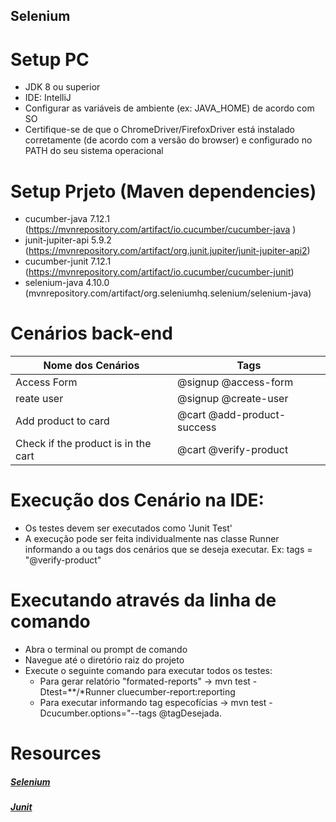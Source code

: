 ## Selenium


# Setup PC
- JDK 8 ou superior
- IDE: IntelliJ
- Configurar as variáveis de ambiente (ex: JAVA_HOME) de acordo com SO
- Certifique-se de que o ChromeDriver/FirefoxDriver está instalado corretamente (de acordo com a versão do browser) e configurado no PATH do seu sistema operacional


# Setup Prjeto (Maven dependencies)
- cucumber-java 7.12.1 (https://mvnrepository.com/artifact/io.cucumber/cucumber-java )
- junit-jupiter-api 5.9.2 (https://mvnrepository.com/artifact/org.junit.jupiter/junit-jupiter-api2)
- cucumber-junit 7.12.1 (https://mvnrepository.com/artifact/io.cucumber/cucumber-junit)
- selenium-java 4.10.0 (mvnrepository.com/artifact/org.seleniumhq.selenium/selenium-java)

# Cenários back-end
| Nome dos Cenários              | Tags | 
|--------------------------------|------|
| Access Form | @signup @access-form | 
| reate user      |@signup @create-user | 
| Add product to card   |@cart @add-product-success| 
| Check if the product is in the cart          |@cart @verify-product| 


# Execução dos Cenário na IDE:
- Os testes devem ser executados como 'Junit Test'
- A execução pode ser feita individualmente nas classe Runner informando a ou tags dos cenários que se deseja executar. Ex: tags = "@verify-product"

# Executando através da linha de comando
- Abra o terminal ou prompt de comando 
- Navegue até o diretório raiz do projeto
- Execute o seguinte comando para executar todos os testes:
  - Para gerar relatório "formated-reports" -> mvn test -Dtest=**/*Runner cluecumber-report:reporting 
  - Para executar informando tag especofícias -> mvn test -Dcucumber.options="--tags @tagDesejada.


# Resources
##### [Selenium](https://www.selenium.dev/)
##### [Junit](https://junit.org/)

